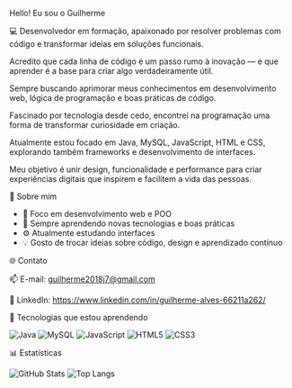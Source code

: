Hello! Eu sou o Guilherme

💻 Desenvolvedor em formação, apaixonado por resolver problemas com código e transformar ideias em soluções funcionais.

Acredito que cada linha de código é um passo rumo à inovação — e que aprender é a base para criar algo verdadeiramente útil.

Sempre buscando aprimorar meus conhecimentos em desenvolvimento web, lógica de programação e boas práticas de código.

Fascinado por tecnologia desde cedo, encontrei na programação uma forma de transformar curiosidade em criação.

Atualmente estou focado em Java, MySQL, JavaScript, HTML e CSS, explorando também frameworks e desenvolvimento de interfaces.

Meu objetivo é unir design, funcionalidade e performance para criar experiências digitais que inspirem e facilitem a vida das pessoas.

💬 Sobre mim
- 🔭 Foco em desenvolvimento web e POO  
- 🌱 Sempre aprendendo novas tecnologias e boas práticas  
- ⚙️ Atualmente estudando interfaces  
- 💡 Gosto de trocar ideias sobre código, design e aprendizado contínuo  

🌐 Contato

📫 E-mail: guilherme2018j7@gmail.com

💼 LinkedIn: https://www.linkedin.com/in/guilherme-alves-66211a262/

🚀 Tecnologias que estou aprendendo

![Java](https://img.shields.io/badge/Java-007396?style=for-the-badge&logo=openjdk&logoColor=white)
![MySQL](https://img.shields.io/badge/MySQL-005C84?style=for-the-badge&logo=mysql&logoColor=white)
![JavaScript](https://img.shields.io/badge/JavaScript-F7DF1E?style=for-the-badge&logo=javascript&logoColor=black)
![HTML5](https://img.shields.io/badge/HTML5-E34F26?style=for-the-badge&logo=html5&logoColor=white)
![CSS3](https://img.shields.io/badge/CSS3-1572B6?style=for-the-badge&logo=css3&logoColor=white)


📊 Estatísticas

![GitHub Stats](https://github-readme-stats.vercel.app/api?username=GuiGRgms&show_icons=true&theme=radical)
![Top Langs](https://github-readme-stats.vercel.app/api/top-langs/?username=GuiGRgms&layout=compact&theme=radical)
